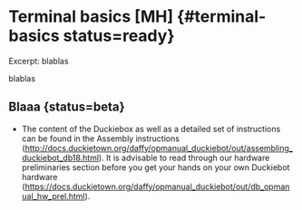 # Terminal basics [MH] {#terminal-basics status=ready}

Excerpt: blablas

blablas
<minitoc/>


## Blaaa {status=beta}

- The content of the Duckiebox as well as a detailed set of instructions can be found in the Assembly instructions (http://docs.duckietown.org/daffy/opmanual_duckiebot/out/assembling_duckiebot_db18.html). It is advisable to read through our hardware preliminaries section before you get your hands on your own Duckiebot hardware (https://docs.duckietown.org/daffy/opmanual_duckiebot/out/db_opmanual_hw_prel.html).
